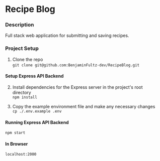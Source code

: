 # Recipe Blog
### Description
Full stack web application for submitting and saving recipes.

### Project Setup
1. Clone the repo\
   `git clone git@github.com:BenjaminFultz-dev/RecipeBlog.git`

#### Setup Express API Backend
2. Install dependencies for the Express server in the project's root directory\
   `npm install`

3. Copy the example environment file and make any necessary changes\
`cp ./.env.example .env`


#### Running Express API Backend
`npm start`


#### In Browser
`localhost:2000`
